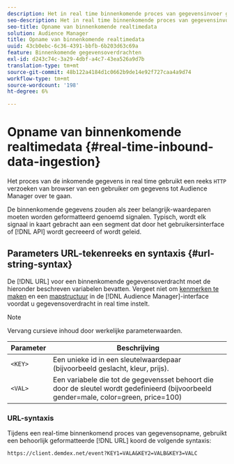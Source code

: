 ```yaml
---
description: Het in real time binnenkomende proces van gegevensinvoer gebruikt een reeks verzoeken van HTTP van browser van een gebruiker om gegevens tot Audience Manager over te gaan.
seo-description: Het in real time binnenkomende proces van gegevensinvoer gebruikt een reeks verzoeken van HTTP van browser van een gebruiker om gegevens tot Audience Manager over te gaan.
seo-title: Opname van binnenkomende realtimedata
solution: Audience Manager
title: Opname van binnenkomende realtimedata
uuid: 43cb0ebc-6c36-4391-bbfb-6b203d63c69a
feature: Binnenkomende gegevensoverdrachten
exl-id: d243c74c-3a29-4dbf-a4c7-43ea526a9d7b
translation-type: tm+mt
source-git-commit: 48b122a4184d1c0662b9de14e92f727caa4a9d74
workflow-type: tm+mt
source-wordcount: '198'
ht-degree: 6%

---
```


# Opname van binnenkomende realtimedata {#real-time-inbound-data-ingestion}

Het proces van de inkomende gegevens in real time gebruikt een reeks `HTTP` verzoeken van browser van een gebruiker om gegevens tot Audience Manager over te gaan.

<!-- c_rt_inbound_real_time.xml -->

De binnenkomende gegevens zouden als zeer belangrijk-waardeparen moeten worden geformatteerd genoemd signalen. Typisch, wordt elk signaal in kaart gebracht aan een segment dat door het gebruikersinterface of [!DNL API] wordt gecreeerd of wordt geleid.

## Parameters URL-tekenreeks en syntaxis {#url-string-syntax}

De [!DNL URL] voor een binnenkomende gegevensoverdracht moet de hieronder beschreven variabelen bevatten. Vergeet niet om [kenmerken te maken](../../../features/traits/create-onboarded-rule-based-traits.md) en een [mapstructuur](../../../features/traits/trait-storage.md#create-trait-storage-folder) in de [!DNL Audience Manager]-interface voordat u gegevensoverdracht in real time instelt.

>[!NOTE]
>
>Vervang cursieve inhoud door werkelijke parameterwaarden.

| Parameter | Beschrijving |
|---|---|
| `<KEY>` | Een unieke id in een sleutelwaardepaar (bijvoorbeeld geslacht, kleur, prijs). |
| `<VAL>` | Een variabele die tot de gegevensset behoort die door de sleutel wordt gedefinieerd (bijvoorbeeld gender=male, color=green, price=100) |

### URL-syntaxis

Tijdens een real-time binnenkomend proces van gegevensopname, gebruikt een behoorlijk geformatteerde [!DNL URL] koord de volgende syntaxis:

```
https://client.demdex.net/event?KEY1=VALA&KEY2=VALB&KEY3=VALC
```
